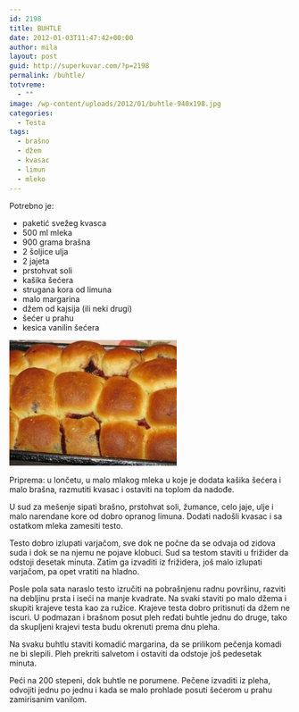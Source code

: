```yaml
---
id: 2198
title: BUHTLE
date: 2012-01-03T11:47:42+00:00
author: mila
layout: post
guid: http://superkuvar.com/?p=2198
permalink: /buhtle/
totvreme:
  - ""
image: /wp-content/uploads/2012/01/buhtle-940x198.jpg
categories:
  - Testa
tags:
  - brašno
  - džem
  - kvasac
  - limun
  - mleko
---
```

Potrebno je:

  * paketić svežeg kvasca
  * 500 ml mleka
  * 900 grama brašna
  * 2 šoljice ulja
  * 2 jajeta
  * prstohvat soli
  * kašika šećera
  * strugana kora od limuna
  * malo margarina
  * džem od kajsija (ili neki drugi)
  * šećer u prahu
  * kesica vanilin šećera

[<img class="alignnone size-medium wp-image-9372" src="/wp-content/uploads/2012/01/buhtle-300x225.jpg" alt="buhtle" width="300" height="225" />](/wp-content/uploads/2012/01/buhtle.jpg)

Priprema: u lončetu, u malo mlakog mleka u koje je dodata kašika šećera i malo brašna, razmutiti kvasac i ostaviti na toplom da nadođe.

U sud za mešenje sipati brašno, prstohvat soli, žumance, celo jaje, ulje i malo narendane kore od dobro opranog limuna. Dodati nadošli kvasac i sa ostatkom mleka zamesiti testo.

Testo dobro izlupati varjačom, sve dok ne počne da se odvaja od zidova suda i dok se na njemu ne pojave klobuci. Sud sa testom staviti u frižider da odstoji desetak minuta. Zatim ga izvaditi iz frižidera, još malo izlupati varjačom, pa opet vratiti na hladno.

Posle pola sata naraslo testo izručiti na pobrašnjenu radnu površinu, razviti na debljinu prsta i iseći na manje kvadrate. Na svaki staviti po malo džema i skupiti krajeve testa kao za ružice. Krajeve testa dobro pritisnuti da džem ne iscuri. U podmazan i brašnom posut pleh ređati buhtle jednu do druge, tako da skupljeni krajevi testa budu okrenuti prema dnu pleha.

Na svaku buhtlu staviti komadić margarina, da se prilikom pečenja komadi ne bi slepili. Pleh prekriti salvetom i ostaviti da odstoje još pedesetak minuta.

Peći na 200 stepeni, dok buhtle ne porumene. Pečene izvaditi iz pleha, odvojiti jednu po jednu i kada se malo prohlade posuti šećerom u prahu zamirisanim vanilom.